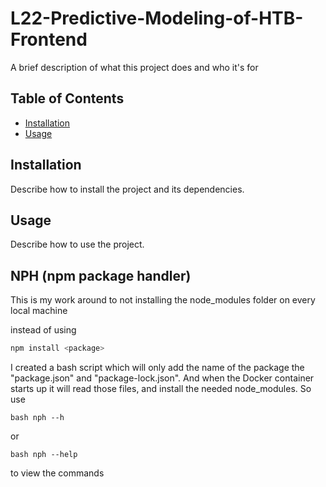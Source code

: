 # L22-Predictive-Modeling-of-HTB-Frontend

A brief description of what this project does and who it's for

## Table of Contents

- [Installation](#installation)
- [Usage](#usage)

## Installation

Describe how to install the project and its dependencies.

## Usage

Describe how to use the project.

## NPH (npm package handler)

This is my work around to not installing the node_modules folder on every local machine

instead of using

```bash
npm install <package>
```

I created a bash script which will only add the name of the package the "package.json" and "package-lock.json".
And when the Docker container starts up it will read those files, and install the needed node_modules. So use

```console
bash nph --h
```

or

```console
bash nph --help
```

to view the commands

